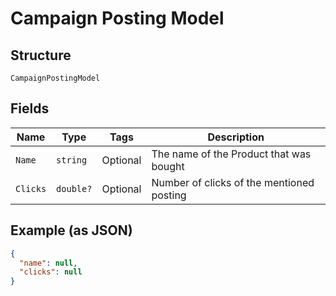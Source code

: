 
# Campaign Posting Model

## Structure

`CampaignPostingModel`

## Fields

| Name | Type | Tags | Description |
|  --- | --- | --- | --- |
| `Name` | `string` | Optional | The name of the Product that was bought |
| `Clicks` | `double?` | Optional | Number of clicks of the mentioned posting |

## Example (as JSON)

```json
{
  "name": null,
  "clicks": null
}
```

